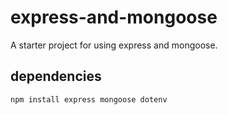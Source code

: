 # express-and-mongoose

A starter project for using express and mongoose.

## dependencies

```bash
npm install express mongoose dotenv
```
